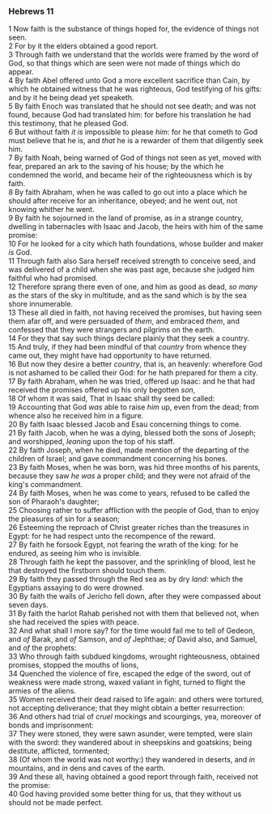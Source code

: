### Hebrews 11

1 Now faith is the substance of things hoped for, the evidence of things not seen.  
2 For by it the elders obtained a good report.  
3 Through faith we understand that the worlds were framed by the word of God, so that things which are seen were not made of things which do appear.  
4 By faith Abel offered unto God a more excellent sacrifice than Cain, by which he obtained witness that he was righteous, God testifying of his gifts: and by it he being dead yet speaketh.  
5 By faith Enoch was translated that he should not see death; and was not found, because God had translated him: for before his translation he had this testimony, that he pleased God.  
6 But without faith *it is* impossible to please *him*: for he that cometh to God must believe that he is, and *that* he is a rewarder of them that diligently seek him.  
7 By faith Noah, being warned of God of things not seen as yet, moved with fear, prepared an ark to the saving of his house; by the which he condemned the world, and became heir of the righteousness which is by faith.  
8 By faith Abraham, when he was called to go out into a place which he should after receive for an inheritance, obeyed; and he went out, not knowing whither he went.  
9 By faith he sojourned in the land of promise, as *in* a strange country, dwelling in tabernacles with Isaac and Jacob, the heirs with him of the same promise:  
10 For he looked for a city which hath foundations, whose builder and maker *is* God.  
11 Through faith also Sara herself received strength to conceive seed, and was delivered of a child when she was past age, because she judged him faithful who had promised.  
12 Therefore sprang there even of one, and him as good as dead, *so many* as the stars of the sky in multitude, and as the sand which is by the sea shore innumerable.  
13 These all died in faith, not having received the promises, but having seen them afar off, and were persuaded of *them*, and embraced *them*, and confessed that they were strangers and pilgrims on the earth.  
14 For they that say such things declare plainly that they seek a country.  
15 And truly, if they had been mindful of that *country* from whence they came out, they might have had opportunity to have returned.  
16 But now they desire a better *country*, that is, an heavenly: wherefore God is not ashamed to be called their God: for he hath prepared for them a city.  
17 By faith Abraham, when he was tried, offered up Isaac: and he that had received the promises offered up his only begotten *son*,  
18 Of whom it was said, That in Isaac shall thy seed be called:  
19 Accounting that God *was* able to raise *him* up, even from the dead; from whence also he received him in a figure.  
20 By faith Isaac blessed Jacob and Esau concerning things to come.  
21 By faith Jacob, when he was a dying, blessed both the sons of Joseph; and worshipped, *leaning* upon the top of his staff.  
22 By faith Joseph, when he died, made mention of the departing of the children of Israel; and gave commandment concerning his bones.  
23 By faith Moses, when he was born, was hid three months of his parents, because they saw *he was* a proper child; and they were not afraid of the king's commandment.  
24 By faith Moses, when he was come to years, refused to be called the son of Pharaoh's daughter;  
25 Choosing rather to suffer affliction with the people of God, than to enjoy the pleasures of sin for a season;  
26 Esteeming the reproach of Christ greater riches than the treasures in Egypt: for he had respect unto the recompence of the reward.  
27 By faith he forsook Egypt, not fearing the wrath of the king: for he endured, as seeing him who is invisible.  
28 Through faith he kept the passover, and the sprinkling of blood, lest he that destroyed the firstborn should touch them.  
29 By faith they passed through the Red sea as by dry *land*: which the Egyptians assaying to do were drowned.  
30 By faith the walls of Jericho fell down, after they were compassed about seven days.  
31 By faith the harlot Rahab perished not with them that believed not, when she had received the spies with peace.  
32 And what shall I more say? for the time would fail me to tell of Gedeon, and *of* Barak, and *of* Samson, and *of* Jephthae; *of* David also, and Samuel, and *of* the prophets:  
33 Who through faith subdued kingdoms, wrought righteousness, obtained promises, stopped the mouths of lions,  
34 Quenched the violence of fire, escaped the edge of the sword, out of weakness were made strong, waxed valiant in fight, turned to flight the armies of the aliens.  
35 Women received their dead raised to life again: and others were tortured, not accepting deliverance; that they might obtain a better resurrection:  
36 And others had trial of *cruel* mockings and scourgings, yea, moreover of bonds and imprisonment:  
37 They were stoned, they were sawn asunder, were tempted, were slain with the sword: they wandered about in sheepskins and goatskins; being destitute, afflicted, tormented;  
38 (Of whom the world was not worthy:) they wandered in deserts, and *in* mountains, and *in* dens and caves of the earth.  
39 And these all, having obtained a good report through faith, received not the promise:  
40 God having provided some better thing for us, that they without us should not be made perfect.  
